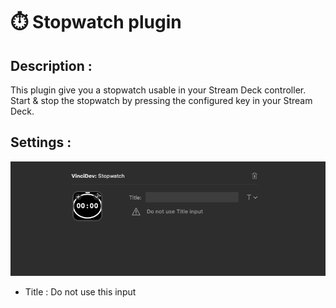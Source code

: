 # ⏱️ Stopwatch plugin

## Description :

This plugin give you a stopwatch usable in your Stream Deck controller. Start & stop the stopwatch by pressing the configured key in your Stream Deck.

## Settings :

<p align="center">
<img src="../medias/stopwatch_settings.png" alt="Watcher Settings">
</p>

* Title : Do not use this input
